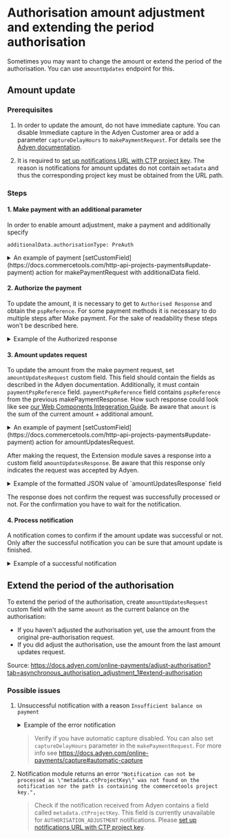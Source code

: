 # Authorisation amount adjustment and extending the period authorisation

Sometimes you may want to change the amount or extend the period of the authorisation. You can use `amountUpdates` endpoint for this.

## Amount update

### Prerequisites

1. In order to update the amount, do not have immediate capture. You can disable Immediate capture in the Adyen Customer area or add a parameter `captureDelayHours` to `makePaymentRequest`. For details see the [Adyen documentation](https://docs.adyen.com/online-payments/capture#manual-capture).

2. It is required to [set up notifications URL with CTP project key](/notification/docs/IntegrationGuide.md#fallback-in-case-metadata-is-not-available). The reason is notifications for amount updates do not contain `metadata` and thus the corresponding project key must be obtained from the URL path.

### Steps

#### 1. Make payment with an additional parameter

In order to enable amount adjustment, make a payment and additionally specify

```
additionalData.authorisationType: PreAuth
```

<details>
<summary>
An example of payment [setCustomField](https://docs.commercetools.com/http-api-projects-payments#update-payment) action for makePaymentRequest with additionalData field.
</summary>

```json
{
  "version": "PAYMENT_VERSION",
  "actions": [
    {
      "action": "setCustomField",
      "name": "makePaymentRequest",
      "value": "{\"amount\":{\"currency\":\"EUR\",\"value\":1000},\"reference\":\"YOUR_REFERENCE\",\"paymentMethod\":{\"type\":\"scheme\",\"encryptedCardNumber\":\"test_4111111111111111\",\"encryptedExpiryMonth\":\"test_03\",\"encryptedExpiryYear\":\"test_2030\",\"encryptedSecurityCode\":\"test_737\"}, \"additionalData\":{\"allow3DS2\":true}, \"channel\":\"Web\", \"origin\":\"https://your-company.com\", \"additionalData\":{\"authorisationType\":\"PreAuth\"}, \"returnUrl\":\"https://your-company.com/...\",\"merchantAccount\":\"YOUR_MERCHANT_ACCOUNT\"}"
    }
  ]
}
```

</details>

#### 2. Authorize the payment

To update the amount, it is necessary to get to `Authorised Response` and obtain the `pspReference`. For some payment methods it is necessary to do multiple steps after Make payment. For the sake of readability these steps won't be described here.

<details>
<summary>Example of the Authorized response</summary>

```json
{
  "pspReference": "853592567856061C",
  "resultCode": "Authorised",
  "amount": {
    "currency": "EUR",
    "value": 1000
  },
  "merchantReference": "YOUR_REFERENCE"
}
```

</details>

#### 3. Amount updates request

To update the amount from the make payment request, set `amountUpdatesRequest` custom field. This field should contain the fields as described in the Adyen documentation. Additionally, it must contain `paymentPspReference` field.
`paymentPspReference` field contains `pspReference` from the previous makePaymentResponse. How such response could look like see [our Web Components Integeration Guide](./WebComponentsIntegrationGuide.md#authorised-response). Be aware that `amount` is the sum of the current amount + additional amount.

<details>
<summary>An example of payment [setCustomField](https://docs.commercetools.com/http-api-projects-payments#update-payment) action for amountUpdatesRequest.</summary>

```json
{
  "version": "PAYMENT_VERSION",
  "actions": [
    {
      "action": "setCustomField",
      "name": "amountUpdatesRequest",
      "value": "{\"amount\":{\"currency\":\"EUR\",\"value\":1000},\"reason\":\"DelayedCharge\",\"reference\":\"YOUR_PAYMENT_REFERENCE\",\"merchantAccount\":\"YOUR_MERCHANT_ACCOUNT\"}"
    }
  ]
}
```

</details>

After making the request, the Extension module saves a response into a custom field `amountUpdatesResponse`. Be aware that this response only indicates the request was accepted by Adyen.

<details>
<summary>Example of the formatted JSON value of `amountUpdatesResponse` field</summary>

```json
{
  "merchantAccount": "YOUR_MERCHANT_ACCOUNT",
  "paymentPspReference": "AUTHORIZATION_RESPONSE_PSP_REFERENCE",
  "pspReference": "NEW_PSP_REFERENCE",
  "reference": "YOUR_PAYMENT_REFERENCE",
  "status": "received",
  "amount": {
    "currency": "EUR",
    "value": 1000
  }
}
```

</details>

The response does not confirm the request was successfully processed or not. For the confirmation you have to wait for the notification.

#### 4. Process notification

A notification comes to confirm if the amount update was successful or not. Only after the successful notification you can be sure that amount update is finished.

<details>
<summary>
Example of a successful notification
</summary>

```json
[
  {
    "NotificationRequestItem": {
      "additionalData": {
        "bookingDate": "2022-06-25T14:57:31Z"
      },
      "amount": {
        "currency": "EUR",
        "value": 1000
      },
      "eventCode": "AUTHORISATION_ADJUSTMENT",
      "eventDate": "2022-06-25T14:56:53+02:00",
      "merchantAccountCode": "YOUR_MERCHANT_ACCOUNT",
      "merchantReference": "YOUR_PAYMENT_REFERENCE",
      "originalReference": "PSP_REFERENCE_FROM_THE_AMOUNT_UPDATES_RESPONSE",
      "paymentMethod": "visa",
      "pspReference": "NEW_PSP_REFERENCE",
      "reason": "",
      "success": "true"
    }
  }
]
```

</details>

## Extend the period of the authorisation

To extend the period of the authorisation, create `amountUpdatesRequest` custom field with the same `amount` as the current balance on the authorisation:

- If you haven't adjusted the authorisation yet, use the amount from the original pre-authorisation request.
- If you did adjust the authorisation, use the amount from the last amount updates request.

Source: https://docs.adyen.com/online-payments/adjust-authorisation?tab=asynchronous_authorisation_adjustment_1#extend-authorisation

### Possible issues

1. Unsuccessful notification with a reason `Insufficient balance on payment`
    <details>
    <summary>Example of the error notification</summary>
    
    ```json
    {
      "NotificationRequestItem": {
        "additionalData": {
          "bookingDate": "2022-06-12T16:31:30Z"
        },
        "amount": {
          "currency": "EUR",
          "value": 10
        },
        "eventCode": "AUTHORISATION_ADJUSTMENT",
        "eventDate": "2022-06-12T16:30:54+02:00",
        "merchantAccountCode": "YOUR_MECHANT_ACCOUNT",
        "merchantReference": "YOUR_MERCHANT_REFERENCE",
        "originalReference": "ORIGINAL_REFERENCE",
        "pspReference": "PSP_REFERENCE",
        "reason": "Insufficient balance on payment",
        "success": "false"
      }
    }
    ```
    
    </details>

    > Verify if you have automatic capture disabled. You can also set `captureDelayHours` parameter in the `makePaymentRequest`. For more info see https://docs.adyen.com/online-payments/capture#automatic-capture

1. Notification module returns an error `"Notification can not be processed as \"metadata.ctProjectKey\" was not found on the notification nor the path is containing the commercetools project key.",`
    > Check if the notification received from Adyen contains a field called `metadata.ctProjectKey`. This field is currently unavailable for `AUTHORISATION_ADJUSTMENT` notifications. Please [set up notifications URL with CTP project key](/notification/docs/IntegrationGuide.md#fallback-in-case-metadata-is-not-available).
